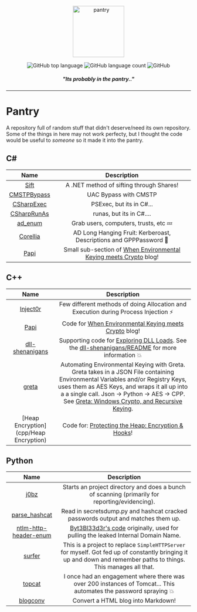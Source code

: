 <p align="center">
  <img alt="pantry" src="https://i.imgur.com/gxJx9P9.png" height="140" />
  <p align="center">
<img alt="GitHub top language" src="https://img.shields.io/github/languages/top/mez-0/pantry?style=flat-square">
<img alt="GitHub language count" src="https://img.shields.io/github/languages/count/mez-0/pantry?style=flat-square">
<img alt="GitHub" src="https://img.shields.io/github/license/mez-0/pantry?style=flat-square">
    </p>
</p>
<h5 align="center"><i>"Its probably in the pantry.."</i></h5>

***

# Pantry

A repository full of random stuff that didn't deserve/need its own repository. Some of the things in here may not work perfecty, but I thought the code would be useful to *someone* so it made it into the pantry.

## C#

|                Name                |                         Description                          |
| :--------------------------------: | :----------------------------------------------------------: |
|        [Sift](/csharp/Sift)        |           A .NET method of sifting through Shares!           |
| [CMSTPBypass](/csharp/CMSTPBypass) |                    UAC Bypass with CMSTP                     |
|  [CSharpExec](/csharp/CSharpExec)  |                   PSExec, but its in C#...                   |
| [CSharpRunAs](/csharp/CSharpRunAs) |                   runas, but its in C#....                   |
|     [ad_enum](/csharp/ad_enum)     |           Grab users, computers, trusts, etc :zzz:           |
|    [Corellia](/csharp/Corellia)    | AD Long Hanging Fruit: Kerberoast, Descriptions and GPPPassword :apple: |
|         [Papi](/cpp/Papi/)         | Small sub-section of [When Environmental Keying meets Crypto](https://mez0.cc/posts/when-environmental-keying-meets-crypto/) blog! |

## C++

|                  Name                   |                         Description                          |
| :-------------------------------------: | :----------------------------------------------------------: |
|       [Inject0r](/cpp/Inject0r/)        | Few different methods of doing Allocation and Execution during Process Injection :zap: |
|           [Papi](/cpp/Papi/)            | Code for [When Environmental Keying meets Crypto](https://mez0.cc/posts/when-environmental-keying-meets-crypto/) blog! |
| [dll-shenanigans](/cpp/dll-shenanigans) | Supporting code for [Exploring DLL Loads](https://mez0.cc/posts/exploring-dll-loads/). See the [dll-shenanigans/README](/cpp/dll-shenanigans) for more information :boom: |
|         [greta](/python/greta)          | Automating Environmental Keying with Greta. Greta takes in a JSON File containing Environmental Variables and/or Registry Keys, uses them as AES Keys, and wraps it all up into a a single call. Json -> Python -> AES -> CPP. See [Greta: Windows Crypto, and Recursive Keying](https://mez0.cc/posts/greta-windows-crypto-environmental-keys/). |
| [Heap Encryption](cpp/Heap Encryption)  | Code for: [Protecting the Heap: Encryption & Hooks](https://mez0.cc/posts/protecting-the-heap/)! |

## Python

|                          Name                          |                         Description                          |
| :----------------------------------------------------: | :----------------------------------------------------------: |
|                  [j0bz](/python/j0bz)                  | Starts an project directory and does a bunch of scanning (primarily for reporting/evidencing). |
|         [parse_hashcat](/python/parse_hashcat)         | Read in secretsdump.py and hashcat cracked passwords output and matches them up. |
| [ntlm-http-header-enum](/python/ntlm-http-header-enum) | [Byt3Bl33d3r's code](https://github.com/byt3bl33d3r/SprayingToolkit/blob/0838df444ab237d7c55ee2397d60ec6118f4dd77/core/sprayers/owa.py) originally, used for pulling the leaked Internal Domain Name. |
|                [surfer](/python/surfer)                | This is a project to replace `SimpleHTTPServer` for myself. Got fed up of constantly bringing it up and down and remember paths to things. This manages all that. |
|                [topcat](/python/topcat)                | I once had an engagement where there was over 200 instances of Tomcat... This automates the password spraying :boom: |
|              [blogconv](python/blogconv)               |              Convert a HTML blog into Markdown!              |

